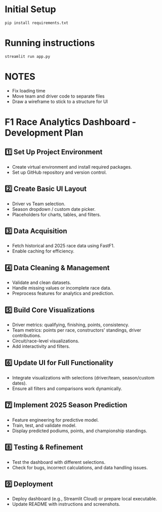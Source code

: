 # Initial Setup
```
pip install requirements.txt
```

# Running instructions
```
streamlit run app.py
```

# NOTES
- Fix loading time
- Move team and driver code to separate files
- Draw a wireframe to stick to a structure for UI

# F1 Race Analytics Dashboard - Development Plan

## 1️⃣ Set Up Project Environment
- Create virtual environment and install required packages.
- Set up GitHub repository and version control.

## 2️⃣ Create Basic UI Layout
- Driver vs Team selection.
- Season dropdown / custom date picker.
- Placeholders for charts, tables, and filters.

## 3️⃣ Data Acquisition
- Fetch historical and 2025 race data using FastF1.
- Enable caching for efficiency.

## 4️⃣ Data Cleaning & Management
- Validate and clean datasets.
- Handle missing values or incomplete race data.
- Preprocess features for analytics and prediction.

## 5️⃣ Build Core Visualizations
- Driver metrics: qualifying, finishing, points, consistency.
- Team metrics: points per race, constructors’ standings, driver contributions.
- Circuit/race-level visualizations.
- Add interactivity and filters.

## 6️⃣ Update UI for Full Functionality
- Integrate visualizations with selections (driver/team, season/custom dates).
- Ensure all filters and comparisons work dynamically.

## 7️⃣ Implement 2025 Season Prediction
- Feature engineering for predictive model.
- Train, test, and validate model.
- Display predicted podiums, points, and championship standings.

## 8️⃣ Testing & Refinement
- Test the dashboard with different selections.
- Check for bugs, incorrect calculations, and data handling issues.

## 9️⃣ Deployment
- Deploy dashboard (e.g., Streamlit Cloud) or prepare local executable.
- Update README with instructions and screenshots.
